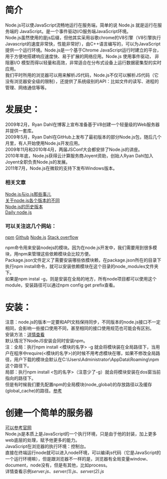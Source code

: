 # 简介
Node.js可以使JavaScript流畅地运行在服务端，简单的说 Node.js 就是运行在服务端的 JavaScript。是一个事件驱动I/O服务端JavaScript环境。</br>
Node.js虽然使用的是js后缀，但他其实采用谷歌chrome的V8引擎（V8引擎执行Javascript的速度非常快，性能非常好），由C++语言编写的，可以为JavaScript提供一个运行环境。Node.js是一个基于Chrome JavaScript运行时建立的平台， 用于方便地搭建响应速度快、易于扩展的网络应用。Node.js 使用事件驱动， 非阻塞I/O 模型而得以轻量和高效，非常适合在分布式设备上运行数据密集型的实时应用。</br>
我们平时所用的浏览器可以用来解析JS代码，Node.js不仅可以解析JS代码（它没有浏览器安全级的限制），还提供了系统级别的API：比如文件的读写、进程的管理、网络通信等等。<br/>

# 发展史：
2009年2月，Ryan Dahl在博客上宣布准备基于V8创建一个轻量级的Web服务器并提供一套库。<br/>
2009年5月，Ryan Dahl在GitHub上发布了最初版本的部分Node.js包，随后几个月里，有人开始使用Node.js开发应用。<br/>
2009年11月和2010年4月，两届JSConf大会都安排了Node.js的讲座。<br/>
2010年年底，Node.js获得云计算服务商Joyent资助，创始人Ryan Dahl加入Joyent全职负责Node.js的发展。<br/>
2011年7月，Node.js在微软的支持下发布Windows版本。<br/>
### 相关文章
[Node.js与io.js那些事儿](http://www.infoq.com/cn/articles/node-js-and-io-js/)<br/>
[关于node.js各个版本的不同](https://cnodejs.org/topic/5762549a50312f1107e615d7)<br/>
[Node.js的历史版本](https://nodejs.org/dist/)<br/>
[Daily node.js](http://www.dnodejs.com/history.html)</br>
### 可以关注这几个网站：
[npm](https://www.npmjs.com/)
[Github](https://github.com/nodejs/node)
[Node.js](http://nodejs.cn/)
[Stack overflow](http://stackoverflow.com/)

npm命令用来安装nodejs的模块。因为在node.js开发中，我们需要用到很多模块，用npm来管理这些依赖模块会比较方便。</br>
Package.json文件定义了需要安装哪些依模块赖，在package.json所在的目录下执行npm install命令，就可以安装依赖模块在这个目录的node_modules文件夹下。</br>
如果是npm instal -g，则是安装在全局的地方，所有node项目都可以使用这个module，安装路径可以通过npm config get prefix查看。</br>

# 安装：
注意：node.js的版本一定要和API文档保持同步，不同版本的node.js接口不一定相同，会影响一些接口使用不同，甚至相同的接口使用规范也可能会有区别。</br>
安装方法：[详情查看](http://www.runoob.com/nodejs/nodejs-install-setup.html)<br/>
默认情况下NodeJS安装会同时安装npm。<br/>
注：全局：执行npm  install  <模块的名字>  -g 就会将模块装在全局路径下，当用户在程序中require(<模块的名字>)的时候不用考虑模块在哪，如果不修改全局路径，用户下载的模块会默认在C:\Users\Administrator\AppData\Roaming\npm这个路径下。<br/>
局部：执行npm  install  <包的名字>（注意少了-g）就会将模块安装在dos窗当前指向的路径下。<br/>
但是有时候我们要先配置npm的全局模块(node_global)的存放路径以及缓存(global_cache)的路径。[参考](http://www.cnblogs.com/GeoChen/p/5496322.html)<br/>

# 创建一个简单的服务器
[可以参考官网](https://nodejs.org/en/about/)<br/>
Node.js是本质上是JavaScript的一个执行环境，只是由于他的封装，加上更多web底层的处理，赋予他更多的能力。<br/>
JavaScript在浏览器的执行环境：控制台。<br/>
直接在终端运行node就可以进入node环境，可以编译js代码（它是JavaScript的一个运行环境嘛），但是跟浏览器不一样的是，浏览器有全局变量window、document，node没有，但是有其他，比如process。<br/>
详情查看示例*server.js、server(1).js、server(2).js*
